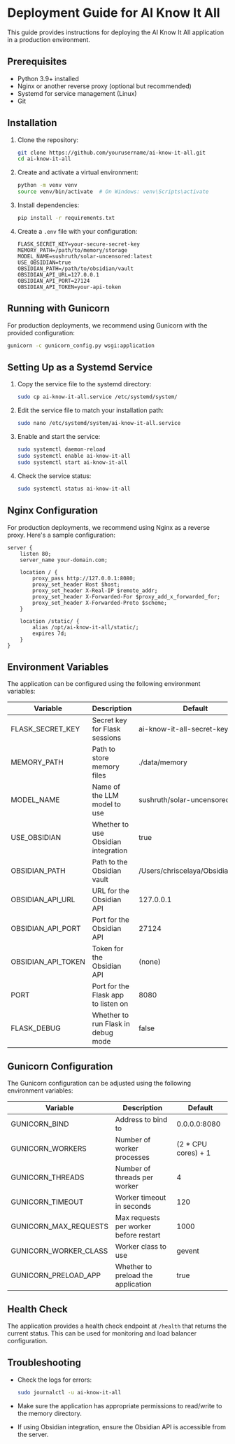 # Deployment Guide for AI Know It All

This guide provides instructions for deploying the AI Know It All application in a production environment.

## Prerequisites

- Python 3.9+ installed
- Nginx or another reverse proxy (optional but recommended)
- Systemd for service management (Linux)
- Git

## Installation

1. Clone the repository:
   ```bash
   git clone https://github.com/yourusername/ai-know-it-all.git
   cd ai-know-it-all
   ```

2. Create and activate a virtual environment:
   ```bash
   python -m venv venv
   source venv/bin/activate  # On Windows: venv\Scripts\activate
   ```

3. Install dependencies:
   ```bash
   pip install -r requirements.txt
   ```

4. Create a `.env` file with your configuration:
   ```
   FLASK_SECRET_KEY=your-secure-secret-key
   MEMORY_PATH=/path/to/memory/storage
   MODEL_NAME=sushruth/solar-uncensored:latest
   USE_OBSIDIAN=true
   OBSIDIAN_PATH=/path/to/obsidian/vault
   OBSIDIAN_API_URL=127.0.0.1
   OBSIDIAN_API_PORT=27124
   OBSIDIAN_API_TOKEN=your-api-token
   ```

## Running with Gunicorn

For production deployments, we recommend using Gunicorn with the provided configuration:

```bash
gunicorn -c gunicorn_config.py wsgi:application
```

## Setting Up as a Systemd Service

1. Copy the service file to the systemd directory:
   ```bash
   sudo cp ai-know-it-all.service /etc/systemd/system/
   ```

2. Edit the service file to match your installation path:
   ```bash
   sudo nano /etc/systemd/system/ai-know-it-all.service
   ```

3. Enable and start the service:
   ```bash
   sudo systemctl daemon-reload
   sudo systemctl enable ai-know-it-all
   sudo systemctl start ai-know-it-all
   ```

4. Check the service status:
   ```bash
   sudo systemctl status ai-know-it-all
   ```

## Nginx Configuration

For production deployments, we recommend using Nginx as a reverse proxy. Here's a sample configuration:

```nginx
server {
    listen 80;
    server_name your-domain.com;

    location / {
        proxy_pass http://127.0.0.1:8080;
        proxy_set_header Host $host;
        proxy_set_header X-Real-IP $remote_addr;
        proxy_set_header X-Forwarded-For $proxy_add_x_forwarded_for;
        proxy_set_header X-Forwarded-Proto $scheme;
    }

    location /static/ {
        alias /opt/ai-know-it-all/static/;
        expires 7d;
    }
}
```

## Environment Variables

The application can be configured using the following environment variables:

| Variable | Description | Default |
|----------|-------------|---------|
| FLASK_SECRET_KEY | Secret key for Flask sessions | ai-know-it-all-secret-key |
| MEMORY_PATH | Path to store memory files | ./data/memory |
| MODEL_NAME | Name of the LLM model to use | sushruth/solar-uncensored:latest |
| USE_OBSIDIAN | Whether to use Obsidian integration | true |
| OBSIDIAN_PATH | Path to the Obsidian vault | /Users/chriscelaya/ObsidianVaults |
| OBSIDIAN_API_URL | URL for the Obsidian API | 127.0.0.1 |
| OBSIDIAN_API_PORT | Port for the Obsidian API | 27124 |
| OBSIDIAN_API_TOKEN | Token for the Obsidian API | (none) |
| PORT | Port for the Flask app to listen on | 8080 |
| FLASK_DEBUG | Whether to run Flask in debug mode | false |

## Gunicorn Configuration

The Gunicorn configuration can be adjusted using the following environment variables:

| Variable | Description | Default |
|----------|-------------|---------|
| GUNICORN_BIND | Address to bind to | 0.0.0.0:8080 |
| GUNICORN_WORKERS | Number of worker processes | (2 * CPU cores) + 1 |
| GUNICORN_THREADS | Number of threads per worker | 4 |
| GUNICORN_TIMEOUT | Worker timeout in seconds | 120 |
| GUNICORN_MAX_REQUESTS | Max requests per worker before restart | 1000 |
| GUNICORN_WORKER_CLASS | Worker class to use | gevent |
| GUNICORN_PRELOAD_APP | Whether to preload the application | true |

## Health Check

The application provides a health check endpoint at `/health` that returns the current status. This can be used for monitoring and load balancer configuration.

## Troubleshooting

- Check the logs for errors:
  ```bash
  sudo journalctl -u ai-know-it-all
  ```

- Make sure the application has appropriate permissions to read/write to the memory directory.

- If using Obsidian integration, ensure the Obsidian API is accessible from the server. 